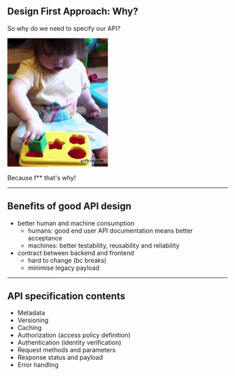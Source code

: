 ## Design First Approach: Why?

So why do we need to specify our API? <!-- .element: class="fragment" data-fragment-index="1" -->

![When the API is too much trouble...](../images/01-why.gif "When the API is too much trouble...") <!-- .element: class="fragment" data-fragment-index="3" -->

Because f** that's why! <!-- .element: class="fragment" data-fragment-index="2" -->

---

## Benefits of good API design

* better human and machine consumption <!-- .element: class="fragment" -->
  * humans: good end user API documentation means better acceptance
  * machines: better testability, reusability and reliability
* contract between backend and frontend <!-- .element: class="fragment" -->
  * hard to change (bc breaks)
  * minimise legacy payload

---

## API specification contents 

* Metadata <!-- .element: class="fragment" -->
* Versioning <!-- .element: class="fragment" -->
* Caching <!-- .element: class="fragment" -->
* Authorization (access policy definition) <!-- .element: class="fragment" -->
* Authentication (identity verification) <!-- .element: class="fragment" -->
* Request methods and parameters <!-- .element: class="fragment" -->
* Response status and payload <!-- .element: class="fragment" -->
* Error handling <!-- .element: class="fragment" -->

